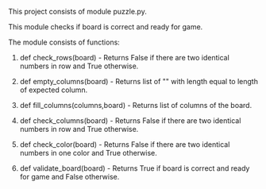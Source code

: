 This project consists of module puzzle.py.

This module checks if board is correct and ready for game.

The module consists of functions:

  1) def check_rows(board) - Returns False if there are two identical numbers in row and True otherwise.

  2) def empty_columns(board) - Returns list of "" with length equal to length of expected column.

  3) def fill_columns(columns,board) - Returns list of columns of the board.

  4) def check_columns(board) - Returns False if there are two identical numbers in row and True otherwise.

  5) def check_color(board) - Returns False if there are two identical numbers in one color and True otherwise.

  6) def validate_board(board) - Returns True if board is correct and ready for game and False otherwise.